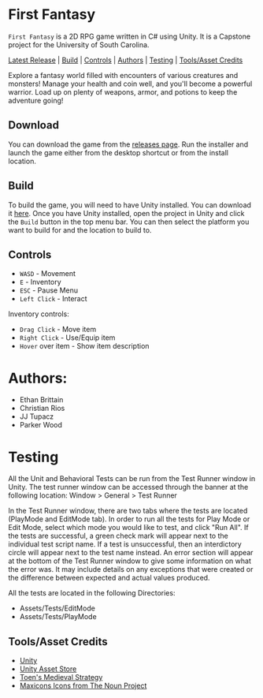 # First Fantasy
`First Fantasy` is a 2D RPG game written in C# using Unity. It is a Capstone project for the University of South Carolina.

[Latest Release](#download) | [Build](#build) | [Controls](#controls) | [Authors](#authors) | [Testing](#testing) | [Tools/Asset Credits](#toolsasset-credits)

Explore a fantasy world filled with encounters of various creatures and monsters! Manage your health and coin well, and you'll become a powerful warrior. Load up on plenty of weapons, armor, and potions to keep the adventure going!

## Download
You can download the game from the [releases page](http://github.com/SCCapstone/Freestyle/releases).
Run the installer and launch the game either from the desktop shortcut or from the install location.

## Build
To build the game, you will need to have Unity installed. You can download it [here](https://unity3d.com/get-unity/download). Once you have Unity installed, open the project in Unity and click the `Build` button in the top menu bar. You can then select the platform you want to build for and the location to build to.

## Controls
* `WASD` - Movement
* `E` - Inventory
* `ESC` - Pause Menu
* `Left Click` - Interact

Inventory controls:
* `Drag Click` - Move item
* `Right Click` - Use/Equip item
* `Hover` over item - Show item description



# Authors:
- Ethan Brittain
- Christian Rios
- JJ Tupacz
- Parker Wood

# Testing
All the Unit and Behavioral Tests can be run from the Test Runner window in Unity. The test runner window can be accessed through the banner at the following location: 
Window > General > Test Runner

In the Test Runner window, there are two tabs where the tests are located (PlayMode and EditMode tab). In order to run all the tests for Play Mode or Edit Mode, select which mode you would like to test, and click "Run All". If the tests are successful, a green check mark will appear next to the individual test script name. If a test is unsuccessful, then an interdictory circle will appear next to the test name instead. An error section will appear at the bottom of the Test Runner window to give some information on what the error was. It may include details on any exceptions that were created or the difference between expected and actual values produced.

All the tests are located in the following Directories: 
- Assets/Tests/EditMode
- Assets/Tests/PlayMode


## Tools/Asset Credits
* [Unity](https://unity3d.com/)
* [Unity Asset Store](https://assetstore.unity.com/)
* [Toen's Medieval Strategy](https://toen.itch.io/toens-medieval-strategy)
* [Maxicons Icons from The Noun Project](https://thenounproject.com/maxicons/)
